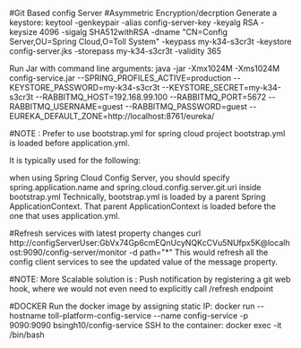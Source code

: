 #Git Based config Server
#Asymmetric Encryption/decrption
Generate a keystore:
keytool -genkeypair -alias config-server-key -keyalg RSA -keysize 4096 -sigalg SHA512withRSA -dname "CN=Config Server,OU=Spring Cloud,O=Toll System" -keypass my-k34-s3cr3t -keystore config-server.jks -storepass my-k34-s3cr3t -validity 365

Run Jar with command line arguments:
java -jar -Xmx1024M -Xms1024M  config-service.jar --SPRING_PROFILES_ACTIVE=production --KEYSTORE_PASSWORD=my-k34-s3cr3t --KEYSTORE_SECRET=my-k34-s3cr3t --RABBITMQ_HOST=192.168.99.100 --RABBITMQ_PORT=5672 --RABBITMQ_USERNAME=guest --RABBITMQ_PASSWORD=guest --EUREKA_DEFAULT_ZONE=http://localhost:8761/eureka/


#NOTE : Prefer to use bootstrap.yml for spring cloud project
bootstrap.yml is loaded before application.yml.

It is typically used for the following:

when using Spring Cloud Config Server, you should specify spring.application.name and spring.cloud.config.server.git.uri inside bootstrap.yml
Technically, bootstrap.yml is loaded by a parent Spring ApplicationContext. That parent ApplicationContext is loaded before the one that uses application.yml.

#Refresh services with latest property changes
curl http://configServerUser:GbVx74Gp6cmEQnUcyNQKcCVu5NUfpx5K@localhost:9090/config-server/monitor -d path="*"
This would refresh all the config client services to see the updated value of the message property.
 
 #NOTE: More Scalable solution is : Push notification by registering a git web hook, where we would not even need to explicitly call /refresh endpoint
 
#DOCKER
Run the docker image by assigning static IP:
docker run --hostname toll-platform-config-service --name config-service -p 9090:9090 bsingh10/config-service
SSH to the container:
docker exec -it <Container ID> /bin/bash
 
